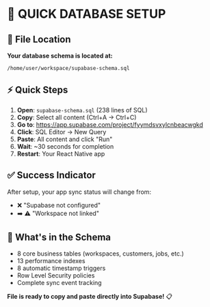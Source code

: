 # 🚀 QUICK DATABASE SETUP

## 📍 File Location
**Your database schema is located at:**
```
/home/user/workspace/supabase-schema.sql
```

## ⚡ Quick Steps
1. **Open**: `supabase-schema.sql` (238 lines of SQL)
2. **Copy**: Select all content (Ctrl+A → Ctrl+C)
3. **Go to**: https://app.supabase.com/project/fyymdsvxylcnbeacwgkd
4. **Click**: SQL Editor → New Query
5. **Paste**: All content and click "Run"
6. **Wait**: ~30 seconds for completion
7. **Restart**: Your React Native app

## ✅ Success Indicator
After setup, your app sync status will change from:
- ❌ "Supabase not configured" 
- ➡️ ⚠️ "Workspace not linked"

## 🎯 What's in the Schema
- 8 core business tables (workspaces, customers, jobs, etc.)
- 13 performance indexes
- 8 automatic timestamp triggers  
- Row Level Security policies
- Complete sync event tracking

**File is ready to copy and paste directly into Supabase!** 📋